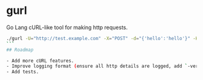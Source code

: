 # gurl

Go Lang cURL-like tool for making http requests.

````bash
./gurl -U="http://test.example.com" -X="POST" -d="{'hello':'hello'}" -H="Content-Type: application/json" -H="Authorization: JWT {token}" -interval=2 -repeat=2 -batch=2 -file="log.txt"
```
## Roadmap

- Add more cURL features.
- Improve logging format (ensure all http details are logged, add `-verbose` for extra details).
- Add tests.
